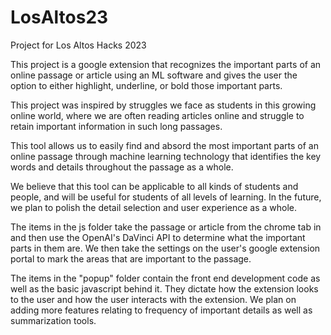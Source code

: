 # LosAltos23
Project for Los Altos Hacks 2023

This project is a google extension that recognizes the important parts of an online passage or article using an ML software and gives the user the option to either highlight, underline, or bold those important parts. 

This project was inspired by struggles we face as students in this growing online world, where we are often reading articles online and struggle to retain important information in such long passages. 

This tool allows us to easily find and absord the most important parts of an online passage through machine learning technology that identifies the key words and details throughout the passage as a whole.

We believe that this tool can be applicable to all kinds of students and people, and will be useful for students of all levels of learning. In the future, we plan to polish the detail selection and user experience as a whole.

The items in the js folder take the passage or article from the chrome tab in and then use the OpenAI's DaVinci API to determine what the important parts in them are. We then take the settings on the user's google extension portal to mark the areas that are important to the passage.

The items in the "popup" folder contain the front end development code as well as the basic javascript behind it. They dictate how the extension looks to the user and how the user interacts with the extension. We plan on adding more features relating to frequency of important details as well as summarization tools.